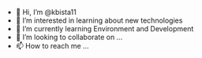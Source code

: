 - 👋 Hi, I’m @kbista11
- 👀 I’m interested in learning about new technologies
- 🌱 I’m currently learning Environment and Development 
- 💞️ I’m looking to collaborate on ...
- 📫 How to reach me ...

<!---
kbista11/kbista11 is a ✨ special ✨ repository because its `README.md` (this file) appears on your GitHub profile.
You can click the Preview link to take a look at your changes.
--->
